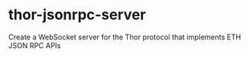 # thor-jsonrpc-server
Create a WebSocket server for the Thor protocol that implements ETH JSON RPC APIs 

